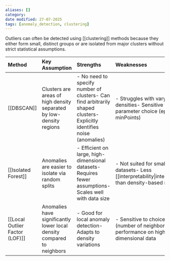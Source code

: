 ```yaml
---
aliases: []
category:
date modified: 27-07-2025
tags: [anomaly_detection, clustering]
---
```

Outliers can often be detected using [[clustering]] methods because they either form small, distinct groups or are isolated from major clusters without strict statistical assumptions.

| Method                         | Key Assumption                                                         | Strengths                                                                                                              | Weaknesses                                                                                           | Typical Use Case                                            |
| :----------------------------- | :--------------------------------------------------------------------- | :--------------------------------------------------------------------------------------------------------------------- | :--------------------------------------------------------------------------------------------------- | :---------------------------------------------------------- |
| [[DBSCAN]]                     | Clusters are areas of high density separated by low-density regions    | - No need to specify number of clusters- Can find arbitrarily shaped clusters- Explicitly identifies noise (anomalies) | - Struggles with varying densities- Sensitive to parameter choice (epsilon, minPoints)               | Spatial data clustering and density-based anomaly detection |
| [[Isolated Forest]]            | Anomalies are easier to isolate via random splits                      | - Efficient on large, high-dimensional datasets- Requires fewer assumptions- Scales well with data size                | - Not suited for small datasets- Less [[interpretability\|interpretable]] than density-based methods | High-dimensional tabular data anomaly detection             |
| [[Local Outlier Factor (LOF)]] | Anomalies have significantly lower local density compared to neighbors | - Good for local anomaly detection- Adapts to density variations                                                       | - Sensitive to choice of k (number of neighbors)- Poor performance on high-dimensional data          | Detecting subtle anomalies in medium-sized tabular datasets |





